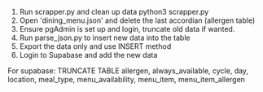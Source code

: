 1. Run scrapper.py and clean up data
   python3 scrapper.py
2. Open 'dining_menu.json' and delete the last accordian (allergen table)
3. Ensure pgAdmin is set up and login, truncate old data if wanted.
4. Run parse_json.py to insert new data into the table
5. Export the data only and use INSERT method
6. Login to Supabase and add the new data

For supabase:
TRUNCATE TABLE allergen, always_available, cycle, day, location, meal_type, menu_availability, menu_item, menu_item_allergen
